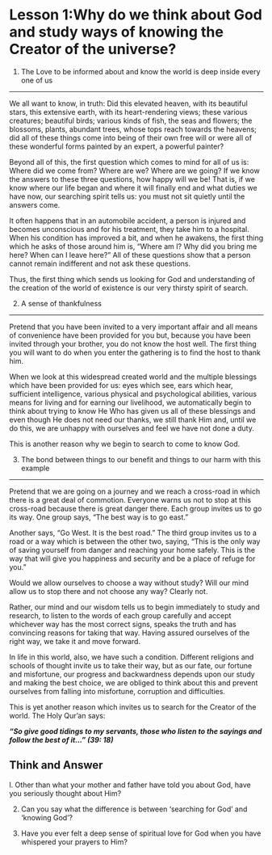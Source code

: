 Lesson 1:Why do we think about God and study ways of knowing the Creator of the universe?
=========================================================================================

1. The Love to be informed about and know the world is deep inside every one of us
----------------------------------------------------------------------------------

We all want to know, in truth: Did this elevated heaven, with its
beautiful stars, this extensive earth, with its heart-rendering views;
these various creatures; beautiful birds; various kinds of fish, the
seas and flowers; the blossoms, plants, abundant trees, whose tops reach
towards the heavens; did all of these things come into being of their
own free will or were all of these wonderful forms painted by an expert,
a powerful painter?

Beyond all of this, the first question which comes to mind for all of us
is: Where did we come from? Where are we? Where are we going? If we know
the answers to these three questions, how happy will we be! That is, if
we know where our life began and where it will finally end and what
duties we have now, our searching spirit tells us: you must not sit
quietly until the answers come.

It often happens that in an automobile accident, a person is injured and
becomes unconscious and for his treatment, they take him to a hospital.
When his condition has improved a bit, and when he awakens, the first
thing which he asks of those around him is, “Where am I? Why did you
bring me here? When can I leave here?” All of these questions show that
a person cannot remain indifferent and not ask these questions.

Thus, the first thing which sends us looking for God and understanding
of the creation of the world of existence is our very thirsty spirit of
search.

2. A sense of thankfulness
--------------------------

Pretend that you have been invited to a very important affair and all
means of convenience have been provided for you but, because you have
been invited through your brother, you do not know the host well. The
first thing you will want to do when you enter the gathering is to find
the host to thank him.

When we look at this widespread created world and the multiple blessings
which have been provided for us: eyes which see, ears which hear,
sufficient intelligence, various physical and psychological abilities,
various means for living and for earning our livelihood, we
automatically begin to think about trying to know He Who has given us
all of these blessings and even though He does not need our thanks, we
still thank Him and, until we do this, we are unhappy with ourselves and
feel we have not done a duty.

This is another reason why we begin to search to come to know God.

3. The bond between things to our benefit and things to our harm with this example
----------------------------------------------------------------------------------

Pretend that we are going on a journey and we reach a cross-road in
which there is a great deal of commotion. Everyone warns us not to stop
at this cross-road because there is great danger there. Each group
invites us to go its way. One group says, “The best way is to go east.”

Another says, “Go West. It is the best road.” The third group invites us
to a road or a way which is between the other two, saying, “This is the
only way of saving yourself from danger and reaching your home safely.
This is the way that will give you happiness and security and be a place
of refuge for you.”

Would we allow ourselves to choose a way without study? Will our mind
allow us to stop there and not choose any way? Clearly not.

Rather, our mind and our wisdom tells us to begin immediately to study
and research, to listen to the words of each group carefully and accept
whichever way has the most correct signs, speaks the truth and has
convincing reasons for taking that way. Having assured ourselves of the
right way, we take it and move forward.

In life in this world, also, we have such a condition. Different
religions and schools of thought invite us to take their way, but as our
fate, our fortune and misfortune, our progress and backwardness depends
upon our study and making the best choice, we are obliged to think about
this and prevent ourselves from falling into misfortune, corruption and
difficulties.

This is yet another reason which invites us to search for the Creator of
the world. The Holy Qur’an says:

***“So give good tidings to my servants, those who listen to the sayings
and follow the best of it...” (39: 18)***

Think and Answer
----------------

l. Other than what your mother and father have told you about God, have
you seriously thought about Him?

2. Can you say what the difference is between ‘searching for God’ and
‘knowing God’?

3. Have you ever felt a deep sense of spiritual love for God when you
have whispered your prayers to Him?



